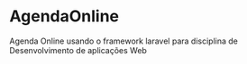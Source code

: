 # AgendaOnline
Agenda Online usando o framework laravel para disciplina de Desenvolvimento de aplicações Web
